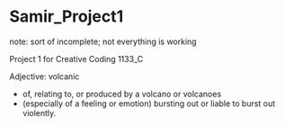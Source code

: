 # Samir_Project1
note: sort of incomplete; not everything is working

Project 1 for Creative Coding 1133_C

Adjective: volcanic
  - of, relating to, or produced by a volcano or volcanoes
  - (especially of a feeling or emotion) bursting out or liable to burst out violently.

